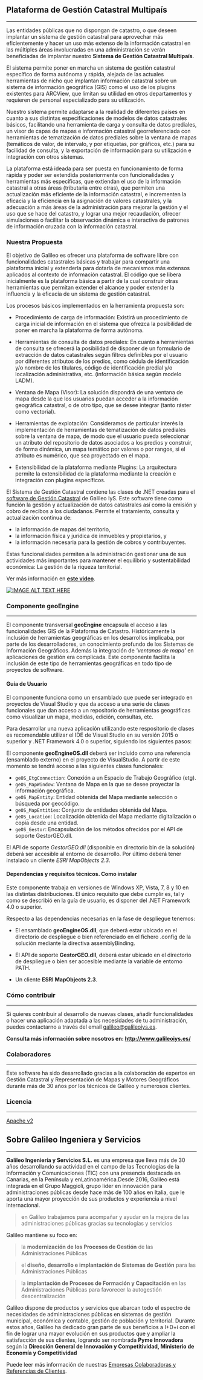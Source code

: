 ## Plataforma de Gestión Catastral Multipaís
---
Las entidades públicas que no dispongan de catastro, o que deseen implantar un sistema de gestión catastral para aprovechar más eficientemente y hacer un uso más extenso de la información catastral en las múltiples áreas involucradas en una administración se verán beneficiadas de implantar nuestro **Sistema de Gestión Catastral Multipaís**. 

El sistema permite poner en marcha un sistema de gestión catastral específico de forma autónoma y rápida, alejada de las actuales herramientas de nicho que implantan información catastral sobre un sistema de información geográfica (GIS) como el uso de los plugins existentes para ARCView, que limitan su utilidad en otros departamentos y requieren de personal especializado para su utilización.

Nuestro sistema permite adaptarse a la realidad de diferentes países en cuanto a sus distintas especificaciones de modelos de datos catastrales básicos, facilitando una herramienta de carga y consulta de datos prediales, un visor de capas de mapas e información catastral georreferenciada con herramientas de tematización de datos prediales sobre la ventana de mapas (temáticos de valor, de intervalo, y por etiquetas, por gráficos, etc.) para su facilidad de consulta, y la exportación de información para su utilización e integración con otros sistemas.

La plataforma está ideada para ser puesta en funcionamiento de forma rápida y poder ser extendida posteriormente con funcionalidades y herramientas más específicas, que extiendan el uso de la información catastral a otras áreas (tributaria entre otras), que permiten una actualización más eficiente de la información catastral, e incrementen la eficacia y la eficiencia en la asignación de valores catastrales, y la adecuación a más áreas de la administración para mejorar la gestión y el uso que se hace del catastro, y lograr una mejor recaudación, ofrecer simulaciones o facilitar la observación dinámica e interactiva de patrones de información cruzada con la información catastral.


### Nuestra Propuesta
El objetivo de Galileo es ofrecer una plataforma de software libre con funcionalidades catastrales básicas y trabajar para compartir una plataforma inicial y extenderla para dotarla de mecanismos más extensos aplicados al contexto de información catastral. El código que se libera inicialmente es la plataforma básica a partir de la cual construir otras herramientas que permitan extender el alcance y poder extender la influencia y la eficacia de un sistema de gestión catastral.

Los procesos básicos implementados en la herramienta propuesta son:

 * Procedimiento de carga de información: Existirá un procedimiento de carga inicial de información en el sistema que ofrezca la posibilidad de poner en marcha la plataforma de forma autónoma.

 * Herramientas de consulta de datos prediales: En cuanto a herramientas de consulta se ofrecerá la posibilidad de disponer de un formulario de extracción de datos catastrales según filtros definibles por el usuario por diferentes atributos de los predios, como cédula de identificación y/o nombre de los titulares, código de identificación predial y/o localización administrativa, etc. (información básica según modelo LADM).

 * Ventana de Mapa (Visor): La solución dispondrá de una ventana de mapa desde la que los usuarios puedan acceder a la información geográfica catastral, o de otro tipo, que se desee integrar (tanto ráster como vectorial).

 * Herramientas de explotación: Consideramos de particular interés la implementación de herramientas de tematización de datos prediales sobre la ventana de mapa, de modo que el usuario pueda seleccionar un atributo del repositorio de datos asociados a los predios y construir, de forma dinámica, un mapa temático por valores o por rangos, si el atributo es numérico, que sea proyectado en el mapa.

 * Extensibilidad de la plataforma mediante Plugins: La arquitectura permite la extensibilidad de la plataforma mediante la creación e integración con plugins específicos.

El Sistema de Gestión Catastral contiene las clases de .NET creadas para el [software de Gestión Catastral](http://www.galileoiys.es/portfolio-item/gestion-catastral/) de Galileo IyS. Este software tiene como función la gestión y actualización de datos catastrales así como la emisión y cobro de recibos a los ciudadanos. Permite el tratamiento, consulta y actualización continua de: 
* la información de mapas del territorio,
* la información física y jurídica de inmuebles y propietarios, y 
* la información necesaria para la gestión de cobros y contribuyentes.   

Estas funcionalidades permiten a la administración gestionar una de sus actividades más importantes para mantener el equilibrio y sustentabilidad económica: La gestión de la riqueza territorial.

Ver más información en **[este video](https://youtu.be/ovHF9xIQQAw?t=31)**.

[![IMAGE ALT TEXT HERE](https://user-images.githubusercontent.com/36766747/36648677-87fca8b0-1a64-11e8-8c02-33307fbc833f.png)](https://youtu.be/ovHF9xIQQAw?t=31)


### Componente geoEngine
---

El componente transversal **geoEngine** encapsula el acceso a las funcionalidades GIS de la Plataforma de Catastro. 
Históricamente la inclusión de herramientas geográficas en los desarrollos implicaba, por parte de los desarrolladores, un conocimiento profundo de los Sistemas de Información Geográficos. Además la integración de *'ventanas de mapa'* en aplicaciones de gestión era complicada. Este componente facilita la inclusión de este tipo de herramientas geográficas en todo tipo de proyectos de software.

#### Guía de Usuario
El componente funciona como un ensamblado que puede ser integrado en proyectos de Visual Studio y que da acceso a una serie de clases funcionales que dan acceso a un repositorio de herramientas geográficas como visualizar un mapa, medidas, edición, consultas, etc.

Para desarrollar una nueva aplicación utilizando este respositorio de clases es recomendable utilizar el IDE de Visual Studio en su versión 2015 o superior y .NET Framework 4.0 o superior, siguiendo los siguientes pasos:

El componente **geoEngineOS.dll** deberá ser incluido como una referencia (ensamblado externo) en el proyecto de VisualStudio. A partir de este momento se tendrá acceso a las siguientes clases funcionales:
+ `geOS_EtgConnection`: Conexión a un Espacio de Trabajo Geográfico (etg).
+ `geOS_MapWindow`: Ventana de Mapa en la que se desee proyectar la información geográfica.
+ `geOS_MapEntity`: Entidad obtenida del Mapa mediante selección o búsqueda por geocódigo.
+ `geOS_MapEntities`: Conjunto de entidades obtenida del Mapa.
+ `geOS_Location`: Localización obtenida del Mapa mediante digitalización o copia desde una entidad.
+ `geOS_Gestor`: Encapsulación de los métodos ofrecidos por el API de soporte GestorGEO.dll.

El API de soporte _GestorGEO.dll_ (disponible en directorio bin de la solución) deberá ser accesible al entorno de desarrollo. Por último deberá tener instalado un cliente _ESRI MapObjects 2.3_.

#### Dependencias y requisitos técnicos. Como instalar
Este componente trabaja en versiones de Windows XP, Vista, 7, 8 y 10 en las distintas distribuciones. El único requisito que debe cumplir es, tal y como se describió en la guía de usuario, es disponer del .NET Framework 4.0 o superior.

Respecto a las dependencias necesarias en la fase de despliegue tenemos:

+ El ensamblado **geoEngineOS.dll**, que deberá estar ubicado en el directorio de despliegue o bien referenciado en el fichero .config de la solución mediante la directiva assemblyBinding.

+ El API de soporte **GestorGEO.dll**, deberá estar ubicado en el directorio de despliegue o bien ser accesible mediante la variable de entorno PATH.

+ Un cliente **ESRI MapObjects 2.3**.

### Cómo contribuir
---
Si quieres contribuir al desarrollo de nuevas clases, añadir funcionalidades o hacer una aplicación adaptada a las necesidades de tu administración, puedes contactarno a través del email galileo@galileoiys.es.

**Consulta más información sobre nosotros en: http://www.galileoiys.es/**

### Colaboradores
---
Este software ha sido desarrollado gracias a la colaboración de expertos en Gestión Catastral y Representación de Mapas y Motores Geográficos durante más de 30 años por los técnicos de Galileo y numerosos clientes.

### Licencia 
---
[Apache v2](https://www.apache.org/licenses/LICENSE-2.0)

## Sobre Galileo Ingeniera y Servicios 
---

**Galileo Ingeniería y Servicios S.L.** es una empresa que lleva más de 30 años desarrollando su actividad en el campo de las Tecnologías de la Información y Comunicaciones (TIC) con una presencia destacada en Canarias, en la Península y enLatinoamérica.Desde 2016, Galileo está integrada en el Grupo Maggioli, grupo líder en innovación para administraciones públicas desde hace más de 100 años en Italia, que le aporta una mayor proyección de sus productos y experiencia a nivel internacional.

 > en Galileo trabajamos para acompañar y ayudar en la mejora de las administraciones públicas gracias su tecnologías y servicios


Galileo mantiene su foco en:

 > la **modernización de los Procesos de Gestión** de las Administraciones Públicas

 > el **diseño, desarrollo e implantación de Sistemas de Gestión** para las Administraciones Públicas

 > la **implantación de Procesos de Formación y Capacitación** en las Administraciones Públicas para favorecer la autogestión descentralización

Galileo dispone de productos y servicios que abarcan todo el espectro de necesidades de administraciones públicas en sistemas de gestión municipal, económica y contable, gestión de población y territorial. Durante estos años, Galileo ha dedicado gran parte de sus beneficios a I+D+i con el fin de lograr una mayor evolución en sus productos que y ampliar la satisfacción de sus clientes, logrando ser nombrada **Pyme Innovadora** según la **Dirección General de Innovación y Competitividad, Ministerio de Economía y Competitividad**

Puede leer más información de nuestras [Empresas Colaboradoras y Referencias de Clientes](https://github.com/GalileoIyS/ecoanalytics/blob/master/Referencias.md).
